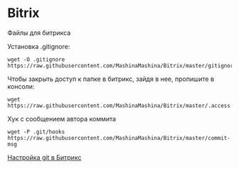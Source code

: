 
# Bitrix
Файлы для битрикса

Установка .gitignore:
```
wget -O .gitignore https://raw.githubusercontent.com/MashinaMashina/Bitrix/master/gitignore
```

Чтобы закрыть доступ к папке в битрикс, зайдя в нее, пропишите в консоли:
```
wget https://raw.githubusercontent.com/MashinaMashina/Bitrix/master/.access.php
```

Хук с сообщением автора коммита
```
wget -P .git/hooks https://raw.githubusercontent.com/MashinaMashina/Bitrix/master/commit-msg
```

[Настройка git в Битрикс](https://r-morozov.ru/bitrix/nastrojka-git-gitignore-dlya-bitriks/)
